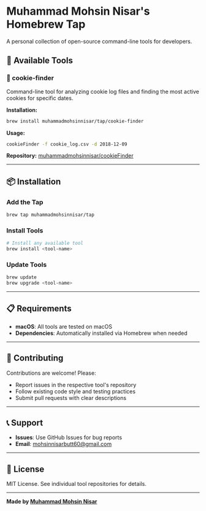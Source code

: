 # Muhammad Mohsin Nisar's Homebrew Tap

A personal collection of open-source command-line tools for developers.

## 🚀 Available Tools

### 🍪 cookie-finder
Command-line tool for analyzing cookie log files and finding the most active cookies for specific dates.

**Installation:**
```bash
brew install muhammadmohsinnisar/tap/cookie-finder
```

**Usage:**
```bash
cookieFinder -f cookie_log.csv -d 2018-12-09
```

**Repository:** [muhammadmohsinnisar/cookieFinder](https://github.com/muhammadmohsinnisar/cookieFinder)

---

## 📦 Installation

### Add the Tap
```bash
brew tap muhammadmohsinnisar/tap
```

### Install Tools
```bash
# Install any available tool
brew install <tool-name>
```

### Update Tools
```bash
brew update
brew upgrade <tool-name>
```

---

## 📋 Requirements

- **macOS**: All tools are tested on macOS
- **Dependencies**: Automatically installed via Homebrew when needed

---

## 🤝 Contributing

Contributions are welcome! Please:

- Report issues in the respective tool's repository
- Follow existing code style and testing practices
- Submit pull requests with clear descriptions

---

## 📞 Support

- **Issues**: Use GitHub Issues for bug reports
- **Email**: mohsinnisarbutt60@gmail.com

---

## 📄 License

MIT License. See individual tool repositories for details.

---

**Made by [Muhammad Mohsin Nisar](https://github.com/muhammadmohsinnisar)**
